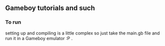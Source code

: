 ## Gameboy tutorials and such

### To run
setting up and compiling is a little complex so just take the main.gb file and run it in a Gameboy emulator :P
.
